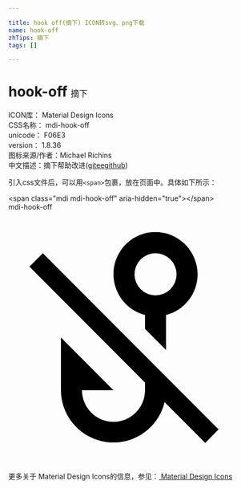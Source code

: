 ```yaml
---

title: hook off(摘下) ICON转svg、png下载
name: hook-off
zhTips: 摘下
tags: []

---
```


# hook-off  <small style="font-size: 60%;font-weight: 100">摘下</small>


<div class="detail-page">
<p>
<span>
ICON库：
<span class="badge-secondary badge">Material Design Icons</span> 
</span>
<br/>
<span>
CSS名称：
<span class="badge-secondary badge">mdi-hook-off</span> 
</span>
<br/>
<span>
unicode：
<span class="badge-secondary badge">F06E3</span> 
<copy-btn content='F06E3' btn-title=""></copy-btn>
<copy-btn :content='String.fromCodePoint(parseInt("F06E3", 16))' btn-title="复制U"></copy-btn>
</span>
<br/>
<span>
version：
<span class="badge-secondary badge">1.8.36</span> 
</span>
<br/>
<span>图标来源/作者：<span class="badge-light badge">Michael Richins</span></span> 
<br/>
<span class="zh-detail">中文描述：<span class="badge-primary badge">摘下</span><span class="help-link"><span>帮助改进</span>(<a href="https://gitee.com/liuwave/icon-helper/edit/master/json/material/hook-off.json" target="_blank" rel="noopener noreferrer">gitee</a><a href="https://github.com/liuwave/icon-helper/edit/master/json/material/hook-off.json" target="_blank" rel="noopener noreferrer">github</a></span>)</span><br/>
</p>
</div>
<div class="alert alert-dark">
  <i class="mdi mdi-hook-off mdi-48px"></i>
  <i class="mdi mdi-hook-off mdi-36px"></i>
  <i class="mdi mdi-hook-off mdi-24px"></i>
  <i class="mdi mdi-hook-off mdi-18px"></i>
</div>
<div>
  <p>引入css文件后，可以用<code>&lt;span&gt;</code>包裹，放在页面中。具体如下所示：    
  </p>
  <div class="alert alert-primary" style="font-size: 14px">
    &lt;span class="mdi mdi-hook-off" aria-hidden="true"&gt;&lt;/span&gt;
    <copy-btn content='<span class="mdi mdi-hook-off" aria-hidden="true"></span>'></copy-btn>
  </div>
  <div class="alert alert-secondary">
    <i class="mdi mdi-hook-off"
    style="font-size: 24px"
    aria-hidden="true"></i> mdi-hook-off
    <copy-btn content="mdi-hook-off" btn-title="复制图标名称"></copy-btn>
  </div>
</div>
<div id="svg" class="svg-wrap">
<svg xmlns="http://www.w3.org/2000/svg" viewBox="0 0 24 24"><path d="M13,9.86V11.18L15,13.18V9.86C17.14,9.31 18.43,7.13 17.87,5C17.32,2.85 15.14,1.56 13,2.11C10.86,2.67 9.57,4.85 10.13,7C10.5,8.4 11.59,9.5 13,9.86M14,4A2,2 0 0,1 16,6A2,2 0 0,1 14,8A2,2 0 0,1 12,6A2,2 0 0,1 14,4M18.73,22L14.86,18.13C14.21,20.81 11.5,22.46 8.83,21.82C6.6,21.28 5,19.29 5,17V12L10,17H7A3,3 0 0,0 10,20A3,3 0 0,0 13,17V16.27L2,5.27L3.28,4L13,13.72L15,15.72L20,20.72L18.73,22Z" /></svg>
</div>
<detail full-name='mdi-hook-off'></detail>
    
<div><p>更多关于 Material Design Icons的信息，参见：<a target="_blank" href="https://iconhelper.cn/material.html"> Material Design Icons</a>
</p></div>
